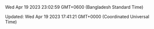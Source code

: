 Wed Apr 19 2023 23:02:59 GMT+0600 (Bangladesh Standard Time)

Updated: Wed Apr 19 2023 17:41:21 GMT+0000 (Coordinated Universal Time)
